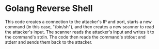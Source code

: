 # Golang Reverse Shell

This code creates a connection to the attacker's IP and port, starts a new command (in this case, "/bin/sh"), and then creates a new scanner to read the attacker's input. The scanner reads the attacker's input and writes it to the command's stdin. The code then reads the command's stdout and stderr and sends them back to the attacker.
